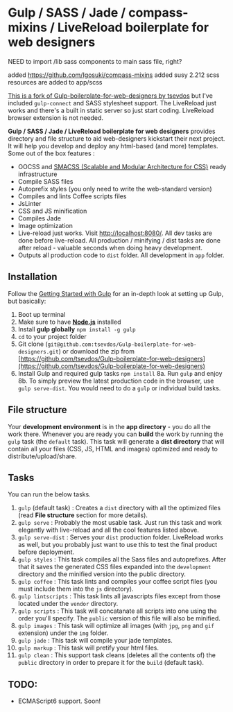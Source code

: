 # Gulp / SASS / Jade / compass-mixins / LiveReload boilerplate for web designers

NEED to import /lib sass components to main sass file, right?

added https://github.com/Igosuki/compass-mixins
added susy 2.212
scss resources are added to app/scss


[This is a fork of Gulp-boilerplate-for-web-designers by tsevdos](https://github.com/tsevdos/Gulp-boilerplate-for-web-designers) but I've included `gulp-connect` and SASS stylesheet support. The LiveReload just works and there's a built in static server so just start coding. LiveReload browser extension is not needed.

**Gulp / SASS / Jade / LiveReload boilerplate for web designers** provides directory and file structure to aid web-designers kickstart their next project. It will help you develop and deploy any html-based (and more) templates. Some out of the box features :

- OOCSS and [SMACSS (Scalable and Modular Architecture for CSS)](http://smacss.com/) ready infrastructure
- Compile SASS files
- Autoprefix styles (you only need to write the web-standard version)
- Compiles and lints Coffee scripts files
- JsLinter
- CSS and JS minification
- Compiles Jade
- Image optimization
- Live-reload just works. Visit [http://localhost:8080/](http://localhost:8080/). All dev tasks are done before live-reload. All production / minifying / dist tasks are done after reload - valuable seconds when doing heavy development.
- Outputs all production code to `dist` folder. All development in `app` folder.

## Installation

Follow the [Getting Started with Gulp](https://github.com/gulpjs/gulp/blob/master/docs/getting-started.md#getting-started) for an in-depth look at setting up Gulp, but basically:

1. Boot up terminal
2. Make sure to have **[Node.js](http://nodejs.org/download/)** installed
3. Install **gulp globally** `npm install -g gulp`
4. `cd` to your project folder
5. Git clone (`git@github.com:tsevdos/Gulp-boilerplate-for-web-designers.git`) or download the zip from [https://github.com/tsevdos/Gulp-boilerplate-for-web-designers](https://github.com/tsevdos/Gulp-boilerplate-for-web-designers)
7. Install Gulp and required gulp tasks `npm install`
8a. Run `gulp` and enjoy
8b. To simply preview the latest production code in the browser, use `gulp serve-dist`. You would need to do a `gulp` or individual build tasks.

## File structure

Your **development environment** is in the **app directory** - you do all the work there. Whenever you are ready you can **build** the work by running the `gulp` task (the `default` task). This task will generate a **dist directory** that will contain all your files (CSS, JS, HTML and images) optimized and ready to distribute/upload/share.

## Tasks

You can run the below tasks.

1. `gulp` (default task) : Creates a `dist` directory with all the optimized files (read **File structure** section for more details).
2. `gulp serve` : Probably the most usable task. Just run this task and work elegantly with live-reload and all the cool features listed above.
3. `gulp serve-dist` : Serves your `dist` production folder. LiveReload works as well, but you probably just want to use this to test the final product before deployment.
4. `gulp styles` : This task compiles all the Sass files and autoprefixes. After that it saves the generated CSS files expanded into the `development` directory and the minified version into the public directory.
5. `gulp coffee` : This task lints and compiles your coffee script files (you must include them into the `js` directory).
6. `gulp lintscripts` : This task lints all javascripts files except from those located under the `vendor` directory.
7. `gulp scripts` : This task will concatanate all scripts into one using the order you'll specify. The `public` version of this file will also be minified.
8. `gulp images` : This task will optimize all images (with `jpg`, `png` and `gif` extension) under the `img` folder.
9. `gulp jade` : This task will compile your jade templates.
10. `gulp markup` : This task will pretify your html files.
11. `gulp clean` : This support task cleans (deletes all the contents of) the `public` directory in order to prepare it for the `build` (default task).

## TODO:

- ECMAScript6 support. Soon!
